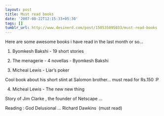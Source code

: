 ```yaml
---
layout: post
title: Must read books
date: '2007-08-22T12:15:33+05:30'
tags: []
tumblr_url: http://www.desinerd.com/post/150535095033/must-read-books
---
```

Here are some awesome books i have read in the last month or so…

1. Byomkesh Bakshi - 19 short stories

2. The menagerie - 4 novellas - Byomkesh Bakshi

3. Micheal Lewis - Liar’s poker

Cool book about his short stint at Salomon brother… must read for Rs.150 :P

4. Micheal Lewis - The new new thing

Story of Jim Clarke , the founder of Netscape …

Reading : God Delusional … Richard Dawkins  (must read)
